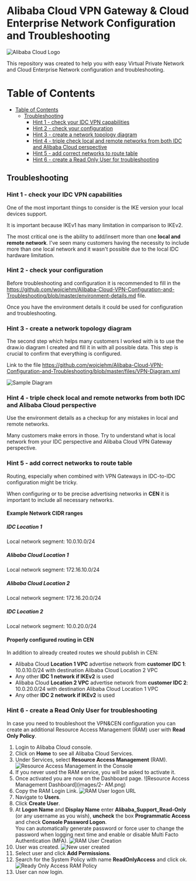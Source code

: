 # Alibaba Cloud VPN Gateway & Cloud Enterprise Network Configuration and Troubleshooting

![Alibaba Cloud Logo](images/AlibabaCloudLogo500px.png)

This repository was created to help you with easy Virtual Private Network and Cloud Enterprise Network configuration and troubleshooting.

Table of Contents
=================

   * [Table of Contents](#table-of-contents)
      * [Troubleshooting](#troubleshooting)
         * [Hint 1 - check your IDC VPN capabilities](#hint-1---check-your-idc-vpn-capabilities)
         * [Hint 2 - check your configuration](#hint-2---check-your-configuration)
         * [Hint 3 - create a network topology diagram](#hint-3---create-a-network-topology-diagram)
         * [Hint 4 - triple check local and remote networks from both IDC and Alibaba Cloud perspective](#hint-4---triple-check-local-and-remote-networks-from-both-idc-and-alibaba-cloud-perspective)
         * [Hint 5 - add correct networks to route table](#hint-5---add-correct-networks-to-route-table)
         * [Hint 6 - create a Read Only User for troubleshooting](#hint-6---create-a-read-only-user-for-troubleshooting)

## Troubleshooting

### Hint 1 - check your IDC VPN capabilities

One of the most important things to consider is the IKE version your local devices support.

It is important because IKEv1 has many limitation in comparison to IKEv2.

The most critical one is the ability to add/insert more than one **local and remote network**. I've seen many customers having the necessity to include more than one local network and it wasn't possible due to the local IDC hardware limitation.

### Hint 2 - check your configuration

Before troubleshooting and configuration it is recommended to fill in the https://github.com/wojciehm/Alibaba-Cloud-VPN-Configuration-and-Troubleshooting/blob/master/environment-details.md file.

Once you have the environment details it could be used for configuration and troubleshooting.

### Hint 3 - create a network topology diagram

The second step which helps many customers I worked with is to use the draw.io diagram I created and fill it in with all possible data. This step is crucial to confirm that everything is configured.

Link to the file https://github.com/wojciehm/Alibaba-Cloud-VPN-Configuration-and-Troubleshooting/blob/master/files/VPN-Diagram.xml

![Sample Diagram](images/VPNDiagram-sample.png)

### Hint 4 - triple check local and remote networks from both IDC and Alibaba Cloud perspective

Use the environment details as a checkup for any mistakes in local and remote networks.

Many customers make errors in those. Try to understand what is local network from your IDC perspective and Alibaba Cloud VPN Gateway perspective.

### Hint 5 - add correct networks to route table

Routing, especially when combined with VPN Gateways in IDC-to-IDC configuration might be tricky.

When configuring or to be precise advertising networks in **CEN** it is important to include all necessary networks.

#### Example Network CIDR ranges

##### IDC Location 1

Local network segment: 10.0.10.0/24

##### Alibaba Cloud Location 1
Local network segment: 172.16.10.0/24

##### Alibaba Cloud Location 2

Local network segment: 172.16.20.0/24

##### IDC Location 2

Local network segment: 10.0.20.0/24

#### Properly configured routing in CEN

In addition to already created routes we should publish in CEN:
- Alibaba Cloud **Location 1 VPC** advertise network from **customer IDC 1**:<br>
10.0.10.0/24 with destination Alibaba Cloud Location 2 VPC
- Any other **IDC 1 network if IKEv2** is used
- Alibaba Cloud **Location 2 VPC** advertise network from **customer IDC 2**:<br>
10.0.20.0/24 with destination Alibaba Cloud Location 1 VPC
- Any other **IDC 2 network if IKEv2** is used

### Hint 6 - create a Read Only User for troubleshooting

In case you need to troubleshoot the VPN&CEN configuration you can create an additional Resource Access Management (RAM) user with **Read Only Policy**.

1. Login to Alibaba Cloud console.
2. Click on **Home** to see all Alibaba Cloud Services.
3. Under Services, select **Resource Access Management** (RAM).
![Resource Access Management in the Console](images/1-RAM.png)
4. If you never used the RAM service, you will be asked to activate it.
5. Once activated you are now on the Dashboard page.
![Resource Access Management Dashboard](images/2- AM.png)
6. Copy the RAM Login Link.
![RAM User logon URL](images/3-RAM.png)
7. Navigate to **Users**.
8. Click **Create User**.
9. At **Logon Name** and **Display Name** enter **Alibaba_Support_Read-Only** (or any username as you wish), **uncheck** the box **Programmatic Access** and check **Console Password Logon**.<br/>
You can automatically generate password or force user to change the password when logging next time and enable or disable Multi Facto Authentication (MFA).
![RAM User Creation](images/4-RAM.png)
10. User was created.
![New user created](images/5-RAM.png)
11. Select user and click **Add Permissions**.
12. Search for the System Policy with name **ReadOnlyAccess** and click ok.
![Ready Only Access RAM Policy](images/6-RAM.png)
13. User can now login.
